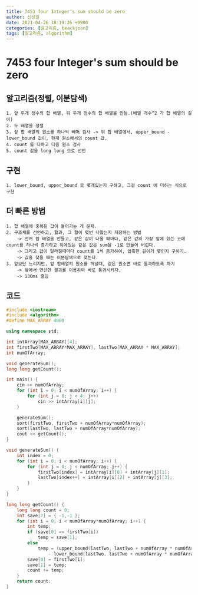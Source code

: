 ```yaml
---
title: 7453 four Integer's sum should be zero
author: 신성일
date: 2021-04-26 18:19:26 +0900
categories: [알고리즘, beackjoon]
tags: [알고리즘, algorithm]
---
```


# 7453 four Integer's sum should be zero

## 알고리즘(정렬, 이분탐색)

    1. 앞 두개 정수의 합 배열, 뒤 두개 정수의 합 배열을 만듬.(배열 개수^2 가 합 배열의 길이)
    2. 두 배열을 정렬
    3. 앞 합 배열의 원소를 하나씩 빼며 검사 -> 뒤 합 배열에서, upper_bound - lower_bound 값이, 현재 원소에서의 count 값.
    4. count 를 더하고 다음 원소 검사
    5. count 값을 long long 으로 선언

## 구현

    1. lower_bound, upper_bound 로 몇개있는지 구하고, 그걸 count 에 더하는 식으로 구현

## 더 빠른 방법

    1. 합 배열에 중복된 값이 들어가는 게 문제.
    2. 구조체를 선언하고, 합과, 그 합이 몇번 나왔는지 저장하는 방법
    	-> 먼저 합 배열을 만들고, 같은 값이 나올 때마다, 같은 값의 가장 앞에 있는 곳에 count를 하나씩 증가하고 뒤에있는 같은 값은 sum을 -1로 만들어 버린다.
    	-> 그리고 값이 달라질때마다 count를 1씩 증가하여, 압축한 길이가 몇인지 구하기.
    	-> 값을 찾을 때는 이분탐색으로 찾는다.
    3. 앞보단 느리지만, 앞 합배열의 원소를 꺼낼때, 같은 원소면 바로 통과하도록 하기
    	-> 앞에서 연산한 결과를 이용하여 바로 통과시키자.
    	-> 130ms 줄임

## 코드

```cpp
#include <iostream>
#include <algorithm>
#define MAX_ARRAY 4000

using namespace std;

int intArray[MAX_ARRAY][4];
int firstTwo[MAX_ARRAY*MAX_ARRAY], lastTwo[MAX_ARRAY * MAX_ARRAY];
int numOfArray;

void generateSum();
long long getCount();

int main() {
	cin >> numOfArray;
	for (int i = 0; i < numOfArray; i++) {
		for (int j = 0; j < 4; j++)
			cin >> intArray[i][j];
	}

	generateSum();
	sort(firstTwo, firstTwo + numOfArray*numOfArray);
	sort(lastTwo, lastTwo + numOfArray*numOfArray);
	cout << getCount();
}

void generateSum() {
	int index = 0;
	for (int i = 0; i < numOfArray; i++) {
		for (int j = 0; j < numOfArray; j++) {
			firstTwo[index] = intArray[i][0] + intArray[j][1];
			lastTwo[index++] = intArray[i][2] + intArray[j][3];
		}
	}
}

long long getCount() {
	long long count = 0;
	int save[2] = { -1,-1 };
	for (int i = 0; i < numOfArray*numOfArray; i++) {
		int temp;
		if (save[0] == firstTwo[i])
			temp = save[1];
		else
			temp = (upper_bound(lastTwo, lastTwo + numOfArray * numOfArray, 0 - firstTwo[i])
				- lower_bound(lastTwo, lastTwo + numOfArray * numOfArray, 0 - firstTwo[i]));
		save[0] = firstTwo[i];
		save[1] = temp;
		count += temp;
	}
	return count;
}
```
